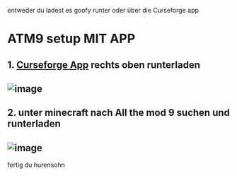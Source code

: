 entweder du ladest es goofy runter oder über die Curseforge app
# ATM9 setup MIT APP
## **1.** [Curseforge App](https://www.curseforge.com/) rechts oben runterladen
## ![image](https://github.com/Xevalor/Minecraft/assets/133159086/7943b5ca-8e60-4fe8-a154-396c59048915)
## **2.** unter minecraft nach All the mod 9 suchen und runterladen
## ![image](https://github.com/Xevalor/Minecraft/assets/133159086/3727601f-7902-4303-99dc-fd890d7fa27f)
fertig du hurensohn
